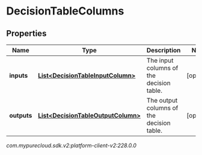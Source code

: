 # DecisionTableColumns


## Properties

| Name | Type | Description | Notes |
| ------------ | ------------- | ------------- | ------------- |
| **inputs** | [**List&lt;DecisionTableInputColumn&gt;**](DecisionTableInputColumn) | The input columns of the decision table. |  [optional] |
| **outputs** | [**List&lt;DecisionTableOutputColumn&gt;**](DecisionTableOutputColumn) | The output columns of the decision table. |  [optional] |




_com.mypurecloud.sdk.v2:platform-client-v2:228.0.0_
